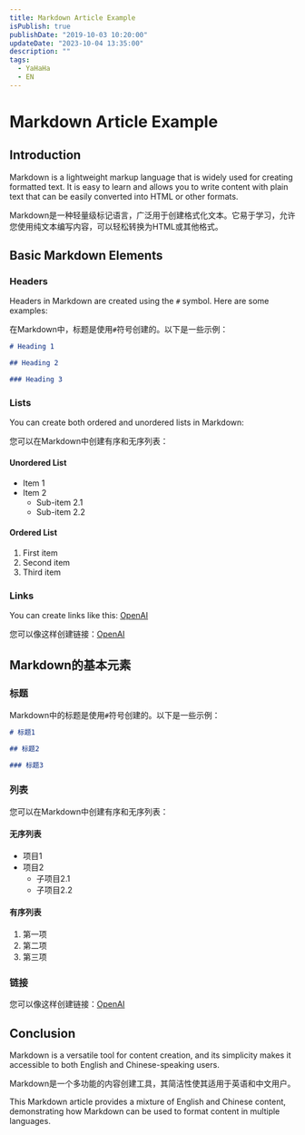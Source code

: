 ```yaml
---
title: Markdown Article Example
isPublish: true
publishDate: "2019-10-03 10:20:00"
updateDate: "2023-10-04 13:35:00"
description: ""
tags:
  - YaHaHa
  - EN
---
```


# Markdown Article Example

## Introduction

Markdown is a lightweight markup language that is widely used for creating formatted text. It is easy to learn and
allows you to write content with plain text that can be easily converted into HTML or other formats.

Markdown是一种轻量级标记语言，广泛用于创建格式化文本。它易于学习，允许您使用纯文本编写内容，可以轻松转换为HTML或其他格式。

## Basic Markdown Elements

### Headers

Headers in Markdown are created using the `#` symbol. Here are some examples:

在Markdown中，标题是使用`#`符号创建的。以下是一些示例：

```markdown
# Heading 1

## Heading 2

### Heading 3
```

### Lists

You can create both ordered and unordered lists in Markdown:

您可以在Markdown中创建有序和无序列表：

#### Unordered List

- Item 1
- Item 2
  - Sub-item 2.1
  - Sub-item 2.2

#### Ordered List

1. First item
2. Second item
3. Third item

### Links

You can create links like this: [OpenAI](https://www.openai.com/)

您可以像这样创建链接：[OpenAI](https://www.openai.com/)

## Markdown的基本元素

### 标题

Markdown中的标题是使用`#`符号创建的。以下是一些示例：

```markdown
# 标题1

## 标题2

### 标题3
```

### 列表

您可以在Markdown中创建有序和无序列表：

#### 无序列表

- 项目1
- 项目2
  - 子项目2.1
  - 子项目2.2

#### 有序列表

1. 第一项
2. 第二项
3. 第三项

### 链接

您可以像这样创建链接：[OpenAI](https://www.openai.com/)

## Conclusion

Markdown is a versatile tool for content creation, and its simplicity makes it accessible to both English and
Chinese-speaking users.

Markdown是一个多功能的内容创建工具，其简洁性使其适用于英语和中文用户。

This Markdown article provides a mixture of English and Chinese content, demonstrating how Markdown can be used to
format content in multiple languages.
